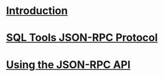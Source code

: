 # [Introduction](introduction.md)
# [SQL Tools JSON-RPC Protocol](jsonrpc_protocol.md)
# [Using the JSON-RPC API](using_the_jsonrpc_api.md)
